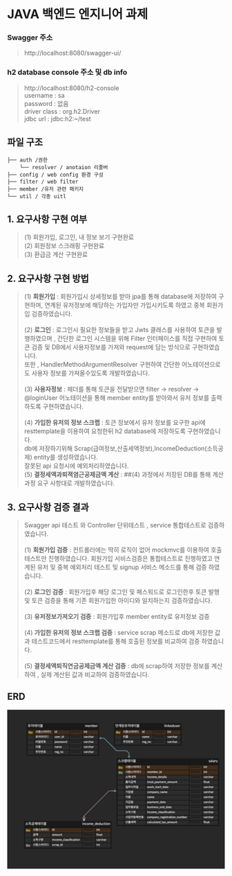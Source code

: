 # JAVA 백엔드 엔지니어 과제

### Swagger 주소
>http://localhost:8080/swagger-ui/
### h2 database console 주소 및 db info
>http://localhost:8080/h2-console <br/>
> username : sa<br/>
> password : 없음<br/>
> driver class : org.h2.Driver<br/>
> jdbc url : jdbc:h2:~/test<br/>

## 파일 구조

```
├── auth /권한
    └── resolver / anotaion 리졸버ㅤㅤ
├── config / web config 환경 구성
├── filter / web filter 
├── member /유저 관련 패키지
└── util / 각종 uitl  
```

## 1. 요구사항 구현 여부
>(1) 회원가입, 로그인, 내 정보 보기 구현완료<br/>
>(2) 회원정보 스크래핑 구현완료<br/>
>(3) 환급금 계산 구현완료<br/>




## 2. 요구사항 구현 방법
>(1) **회원가입** : 회원가입시 상세정보를 받아 jpa를 통해 database에 저장하여 구현하며, 연계된 유저정보에 해당하는 가입자만 가입시키도록 하였고 중복 회원가입 검증하였습니다.  <br/><br/>
>(2) **로그인** : 로그인시 필요한 정보들을 받고 Jwts 클래스를 사용하여 토큰을 발행하였으며 , 간단한 로그인 시스템을 위해
> Filter 인터페이스를 직접 구현하여 토큰 검증 및 DB에서 사용자정보를 가져와 request에 담는 방식으로 구현하였습니다.<br/>
> 또한 , HandlerMethodArgumentResolver 구현하여 간단한 어노테이션으로도 사용자 정보를 가져올수있도록 개발하였습니다.<br/><br/>
>(3) **사용자정보** : 헤더를 통해 토큰을 전달받으면 filter -> resolver -> @loginUser 어노테이션을 통해 member entity를 받아와서 유저 정보를 출력하도록 구현하였습니다.<br/><br/>
>(4) **가입한 유저의 정보 스크랩** :  토큰 정보에서 유저 정보를 요구한 api에 resttemplate을 이용하여 요청한뒤 h2 database에 저장하도록 구현하였습니다.<br/>
> db에 저장하기위해 Scrap(급여정보,산출세액정보),IncomeDeduction(소득공제) entity를 생성하였습니다.</br>
> 잘못된 api 요청시에 예외처리하였습니다.</br>
>(5) **결정세액과퇴젹염근공제금액 계산** : ##(4) 과정에서 저장된 DB를 통해 계산과정 요구 사항대로 개발하였습니다. 




## 3. 요구사항 검증 결과 
>Swagger api 테스트 와 Controller 단위테스트 , service 통합테스트로 검증하였습니다.</br><br/>
>(1) **회원가입 검증** : 컨트롤러에는 딱히 로직이 없어 mockmvc를 이용하여 호출 테스트만 진행하였습니다.
> 회원가입 서비스검증은 통합테스트로 진행하였고 연계된 유저 및 중복 예외처리 테스트 및 signup 서비스 메소드를 통해 검증 하였습니다.</br><br/>
>(2) **로그인 검증** : 회원가입후 해당 로그인 및 패스워드로 로그인한후 토큰 발행 및 토큰 검증을 통해 기존 회원가입한 아이디와 일치하는지 검증하였습니다.</br><br/>
>(3) **유저정보가져오기 검증** : 회원가입후  member entity로 유저정보 검증</br><br/>
>(4) **가입한 유저의 정보 스크랩 검증** : service scrap 메소드로 db에 저장한 값과 테스트코드에서 resttemplate를 통해 호출된 정보를 비교하여 검증 하였습니다.</br><br/>
>(5) **결정세액퇴직연금공제금액 계산 검증** : db에 scrap하여 저장한 정보를 계산하여 , 실제 계산된 값과 비교하여 검증하였습니다.

## ERD
![img](./erd.png)